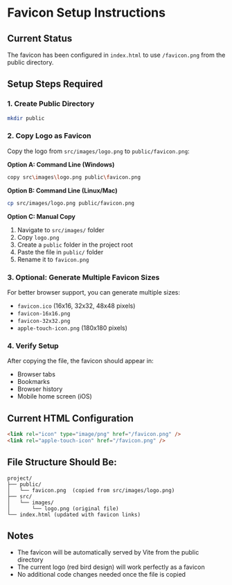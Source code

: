 # Favicon Setup Instructions

## Current Status
The favicon has been configured in `index.html` to use `/favicon.png` from the public directory.

## Setup Steps Required

### 1. Create Public Directory
```bash
mkdir public
```

### 2. Copy Logo as Favicon
Copy the logo from `src/images/logo.png` to `public/favicon.png`:

**Option A: Command Line (Windows)**
```bash
copy src\images\logo.png public\favicon.png
```

**Option B: Command Line (Linux/Mac)**
```bash
cp src/images/logo.png public/favicon.png
```

**Option C: Manual Copy**
1. Navigate to `src/images/` folder
2. Copy `logo.png`
3. Create a `public` folder in the project root
4. Paste the file in `public/` folder
5. Rename it to `favicon.png`

### 3. Optional: Generate Multiple Favicon Sizes
For better browser support, you can generate multiple sizes:

- `favicon.ico` (16x16, 32x32, 48x48 pixels)
- `favicon-16x16.png`
- `favicon-32x32.png`
- `apple-touch-icon.png` (180x180 pixels)

### 4. Verify Setup
After copying the file, the favicon should appear in:
- Browser tabs
- Bookmarks
- Browser history
- Mobile home screen (iOS)

## Current HTML Configuration
```html
<link rel="icon" type="image/png" href="/favicon.png" />
<link rel="apple-touch-icon" href="/favicon.png" />
```

## File Structure Should Be:
```
project/
├── public/
│   └── favicon.png  (copied from src/images/logo.png)
├── src/
│   └── images/
│       └── logo.png (original file)
└── index.html (updated with favicon links)
```

## Notes
- The favicon will be automatically served by Vite from the public directory
- The current logo (red bird design) will work perfectly as a favicon
- No additional code changes needed once the file is copied 